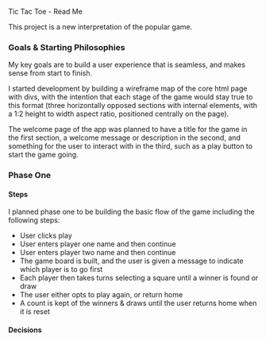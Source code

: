 Tic Tac Toe - Read Me

This project is a new interpretation of the popular game.

### Goals & Starting Philosophies

My key goals are to build a user experience that is seamless, and makes sense from start to finish.

I started development by building a wireframe map of the core html page with divs, with the intention that each stage of the game would stay true to this format (three horizontally opposed sections with internal elements, with a 1:2 height to width aspect ratio, positioned centrally on the page).

The welcome page of the app was planned to have a title for the game in the first section, a welcome message or description in the second, and something for the user to interact with in the third, such as a play button to start the game going.

### Phase One

#### Steps

I planned phase one to be building the basic flow of the game including the following steps:

- User clicks play
- User enters player one name and then continue
- User enters player two name and then continue
- The game board is built, and the user is given a message to indicate which player is to go first
- Each player then takes turns selecting a square until a winner is found or draw
- The user either opts to play again, or return home
- A count is kept of the winners & draws until the user returns home when it is reset

#### Decisions


